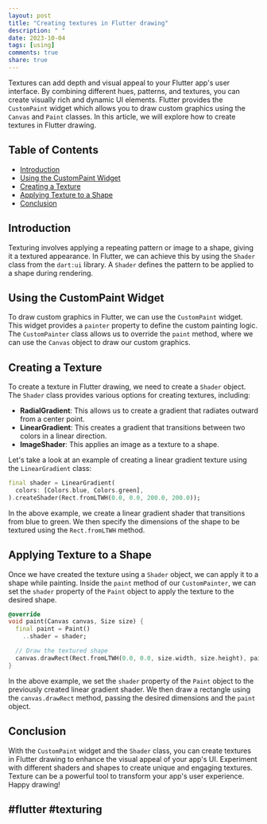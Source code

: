 ```yaml
---
layout: post
title: "Creating textures in Flutter drawing"
description: " "
date: 2023-10-04
tags: [using]
comments: true
share: true
---
```


Textures can add depth and visual appeal to your Flutter app's user interface. By combining different hues, patterns, and textures, you can create visually rich and dynamic UI elements. Flutter provides the `CustomPaint` widget which allows you to draw custom graphics using the `Canvas` and `Paint` classes. In this article, we will explore how to create textures in Flutter drawing.

## Table of Contents
- [Introduction](#introduction)
- [Using the CustomPaint Widget](#using-the-custompaint-widget)
- [Creating a Texture](#creating-a-texture)
- [Applying Texture to a Shape](#applying-texture-to-a-shape)
- [Conclusion](#conclusion)

## Introduction

Texturing involves applying a repeating pattern or image to a shape, giving it a textured appearance. In Flutter, we can achieve this by using the `Shader` class from the `dart:ui` library. A `Shader` defines the pattern to be applied to a shape during rendering.

## Using the CustomPaint Widget

To draw custom graphics in Flutter, we can use the `CustomPaint` widget. This widget provides a `painter` property to define the custom painting logic. The `CustomPainter` class allows us to override the `paint` method, where we can use the `Canvas` object to draw our custom graphics.

## Creating a Texture

To create a texture in Flutter drawing, we need to create a `Shader` object. The `Shader` class provides various options for creating textures, including:

- **RadialGradient**: This allows us to create a gradient that radiates outward from a center point.
- **LinearGradient**: This creates a gradient that transitions between two colors in a linear direction.
- **ImageShader**: This applies an image as a texture to a shape.

Let's take a look at an example of creating a linear gradient texture using the `LinearGradient` class:

```dart
final shader = LinearGradient(
  colors: [Colors.blue, Colors.green],
).createShader(Rect.fromLTWH(0.0, 0.0, 200.0, 200.0));
```

In the above example, we create a linear gradient shader that transitions from blue to green. We then specify the dimensions of the shape to be textured using the `Rect.fromLTWH` method.

## Applying Texture to a Shape

Once we have created the texture using a `Shader` object, we can apply it to a shape while painting. Inside the `paint` method of our `CustomPainter`, we can set the `shader` property of the `Paint` object to apply the texture to the desired shape.

```dart
@override
void paint(Canvas canvas, Size size) {
  final paint = Paint()
    ..shader = shader;

  // Draw the textured shape
  canvas.drawRect(Rect.fromLTWH(0.0, 0.0, size.width, size.height), paint);
}
```

In the above example, we set the `shader` property of the `Paint` object to the previously created linear gradient shader. We then draw a rectangle using the `canvas.drawRect` method, passing the desired dimensions and the `paint` object.

## Conclusion

With the `CustomPaint` widget and the `Shader` class, you can create textures in Flutter drawing to enhance the visual appeal of your app's UI. Experiment with different shaders and shapes to create unique and engaging textures. Texture can be a powerful tool to transform your app's user experience. Happy drawing!

## #flutter #texturing
